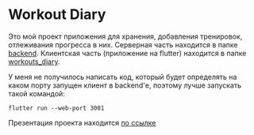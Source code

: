 # Workout Diary
Это мой проект приложения для хранения, добавления тренировок, отлеживания прогресса в них.
Серверная часть находится в папке [backend](https://github.com/alafonin4/Workouts-diary/tree/main/backend).
Клиентская часть (приложение на flutter) находится в папке [workouts_diary](https://github.com/alafonin4/Workouts-diary/tree/main/workouts_diary).

У меня не получилось написать код, который будет определять на каком порту запущен клиент в backend'е, поэтому лучше запускать такой командой:
```
flutter run --web-port 3001
```
Презентация проекта находится [по ссылке](https://disk.yandex.ru/i/RPkY6UfmVStLjA)
